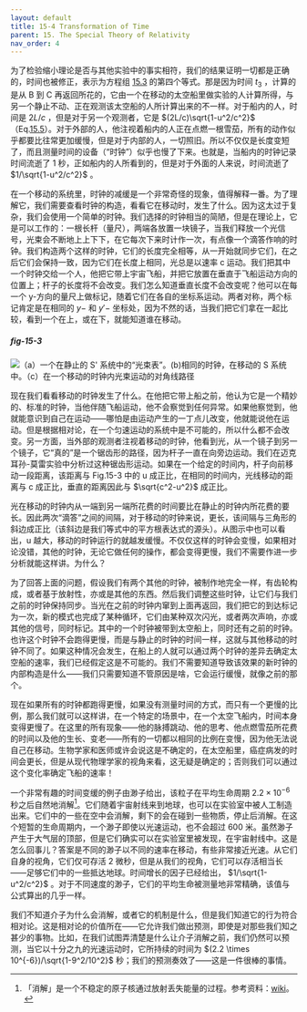 ```yaml
---
layout: default
title: 15-4 Transformation of Time
parent: 15. The Special Theory of Relativity
nav_order: 4
---
```

为了检验缩小理论是否与其他实验中的事实相符，我们的结果证明一切都是正确的，时间也被修正，表示为方程组 [15.3](/notes-of-feynman-lectures-on-physics/volume-1/15-the-special-theory-of-relativity/15-2-the-lorentz-transformation.html#eq-5-3) 的第四个等式。那是因为时间 $t_3$ ，计算的是从 B 到 C 再返回所花的，它由一个在移动的太空船里做实验的人计算所得，与另一个静止不动、正在观测该太空船的人所计算出来的不一样。对于船内的人，时间是 $2L/c$ ，但是对于另一个观测者，它是 $(2L/c)\sqrt{1-u^2/c^2}$ （Eq.[15.5](/notes-of-feynman-lectures-on-physics/volume-1/15-the-special-theory-of-relativity/15-3-the-michelson-morley-experiment.html#eq-15-5)）。对于外部的人，他注视着船内的人正在点燃一根雪茄，所有的动作似乎都要比往常更加缓慢，但是对于内部的人，一切照旧。所以不仅仅是长度变短了，而且测量时间的设备（“时钟”）似乎也慢了下来。也就是，当船内的时钟记录时间流逝了 1 秒，正如船内的人所看到的，但是对于外面的人来说，时间流逝了 $1/\sqrt{1-u^2/c^2}$ 。

在一个移动的系统里，时钟的减缓是一个非常奇怪的现象，值得解释一番。为了理解它，我们需要查看时钟的构造，看看它在移动时，发生了什么。因为这太过于复杂，我们会使用一个简单的时钟。我们选择的时钟相当的简陋，但是在理论上，它是可以工作的：一根长杆（量尺），两端各放置一块镜子，当我们释放一个光信号，光束会不断地上上下下，在它每次下来时计作一次，有点像一个滴答作响的时钟。我们构造两个这样的时钟，它们的长度完全相等，从一开始就同步它们，在之后它们会保持一致，因为它们在长度上相同，光总是以速率 c 运动。我们把其中一个时钟交给一个人，他把它带上宇宙飞船，并把它放置在垂直于飞船运动方向的位置上；杆子的长度将不会改变。我们怎么知道垂直长度不会改变呢？他可以在每一个 y-方向的量尺上做标记，随着它们在各自的坐标系运动。两者对称，两个标记肯定是在相同的 $y-$ 和 $y'-$ 坐标处，因为不然的话，当我们把它们拿在一起比较，看到一个在上，或在下，就能知道谁在移动。

##### fig-15-3

![（a）一个在静止的 S' 系统中的“光束表”。(b)相同的时钟，在移动的 S 系统中。（c）在一个移动的时钟内光束运动的对角线路径](/notes-of-feynman-lectures-on-physics/assets/volume-1/fig-15-3.png)

现在我们看看移动的时钟发生了什么。在他把它带上船之前，他认为它是一个精妙的、标准的时钟，当他伴随飞船运动，他不会察觉到任何异常。如果他察觉到，他就能意识到自己在运动——哪怕是由运动产生的一丁点儿改变，他就能说他在运动。但是根据相对论，在一个匀速运动的系统中是不可能的，所以什么都不会改变。另一方面，当外部的观测者注视着移动的时钟，他看到光，从一个镜子到另一个镜子，它“真的”是一个锯齿形的路径，因为杆子一直在向旁边运动。我们在迈克耳孙-莫雷实验中分析过这种锯齿形运动。如果在一个给定的时间内，杆子向前移动一段距离，该距离与 Fig.15-3 中的 u 成正比，在相同的时间内，光线移动的距离与 c 成正比，垂直的距离因此与 $\sqrt{c^2-u^2}$ 成正比。

光在移动的时钟内从一端到另一端所花费的时间要比在静止的时钟内所花费的要长。因此两次“滴答”之间的间隔，对于移动的时钟来说，更长，该间隔与三角形的斜边成正比（该斜边是我们等式中的平方根表达式的源头）。从图示中也可以看出，u 越大，移动的时钟运行的就越发缓慢。不仅仅这样的时钟会变慢，如果相对论没错，其他的时钟，无论它做任何的操作，都会变得更慢，我们不需要作进一步分析就能这样讲。为什么？

为了回答上面的问题，假设我们有两个其他的时钟，被制作地完全一样，有齿轮构成，或者基于放射性，亦或是其他的东西。然后我们调整这些时钟，让它们与我们之前的时钟保持同步。当光在之前的时钟内窜到上面再返回，我们把它的到达标记为一次，新的模式也完成了某种循环，它们由某种双次闪光，或者两次声响，亦或其他的信号，同时标记。其中的一个时钟被带到太空船上，同时还有之前的时钟。也许这个时钟不会跑得更慢，而是与静止的时钟的时间一样，这就与其他移动的时钟不同了。如果这种情况会发生，在船上的人就可以通过两个时钟的差异去确定太空船的速率，我们已经假定这是不可能的。我们不需要知道导致该效果的新时钟的内部构造是什么——我们只需要知道不管原因是啥，它会运行缓慢，就像之前的那个。

现在如果所有的时钟都跑得更慢，如果没有测量时间的方式，而只有一个更慢的比例，那么我们就可以这样讲，在一个特定的场景中，在一个太空飞船内，时间本身变得更慢了。在这里的所有现象——他的脉搏跳动、他的思考、他点燃雪茄所花费的时间以及他的生长、变老——所有的一切都以相同的比例在变慢，因为他无法说自己在移动。生物学家和医师或许会说这是不确定的，在太空船里，癌症病发的时间会更长，但是从现代物理学家的视角来看，这无疑是确定的；否则我们可以通过这个变化率确定飞船的速率！

一个非常有趣的时间变缓的例子由渺子给出，该粒子在平均生命周期 $2.2 \times 10^{-6}$ 秒之后自然地消解[^1]。它们随着宇宙射线来到地球，也可以在实验室中被人工制造出来。它们中的一些在空中会消解，剩下的会在碰到一些物质，停止后消解。在这个短暂的生命周期内，一个渺子即使以光速运动，也不会超过 600 米。虽然渺子产生于大气层的顶部，但是它们确实可以在实验室里被发现，在宇宙射线中。这是怎么回事儿？答案是不同的渺子以不同的速率在移动，有些非常接近光速。从它们自身的视角，它们仅可存活 2 微秒，但是从我们的视角，它们可以存活相当长——足够它们中的一些抵达地球。时间增长的因子已经给出， $1/\sqrt{1-u^2/c^2}$ 。对于不同速度的渺子，它们的平均生命被测量地非常精确，该值与公式算出的几乎一样。

我们不知道介子为什么会消解，或者它的机制是什么，但是我们知道它的行为符合相对论。这是相对论的价值所在——它允许我们做出预测，即使是对那些我们知之甚少的事物。比如，在我们试图弄清楚是什么让介子消解之前，我们仍然可以预测，当它以十分之九的光速运动时，它所持续的时间为 $(2.2 \times 10^{-6})/\sqrt{1-9^2/10^2}$ 秒；我们的预测奏效了——这是一件很棒的事情。

[^1]: 「消解」是一个不稳定的原子核通过放射丢失能量的过程。参考资料：[wiki](https://en.wikipedia.org/wiki/Radioactive_decay)。
